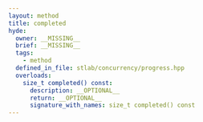 ```yaml
---
layout: method
title: completed
hyde:
  owner: __MISSING__
  brief: __MISSING__
  tags:
    - method
  defined_in_file: stlab/concurrency/progress.hpp
  overloads:
    size_t completed() const:
      description: __OPTIONAL__
      return: __OPTIONAL__
      signature_with_names: size_t completed() const
---
```

